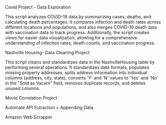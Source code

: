 Covid Project - Data Exploration

This script analyzes COVID-19 data by summarizing cases, deaths, and calculating death percentages. It compares infection and death rates across different locations and populations, and also merges COVID-19 death data with vaccination data to track progress. Additionally, the script creates views for easier data visualization, allowing for a comprehensive understanding of infection rates, death counts, and vaccination progress.

Nashville Housing- Data Cleaning Project

This script cleans and standardizes data in the NashvilleHousing table by performing several operations. It standardizes date formats, populates missing property addresses, splits address information into individual columns (address, city, state), converts 'Y' and 'N' values to 'Yes' and 'No' in the "Sold as Vacant" field, removes duplicate records, and deletes unused columns.

Movie Correlation Project


Automate API Extraction + Appending Data


Amazon Web Scrapper
